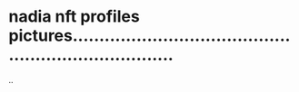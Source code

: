 # nadia nft profiles pictures........................................................................
..
